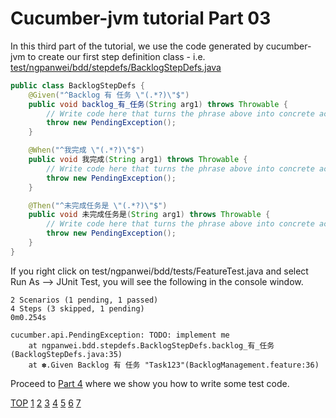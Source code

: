 Cucumber-jvm tutorial Part 03
=============================

In this third part of the tutorial, we use the code generated by cucumber-jvm 
to create our first step definition class - i.e. [test/ngpanwei/bdd/stepdefs/BacklogStepDefs.java](test/ngpanwei/bdd/stepdefs/BacklogStepDefs.java)
```java
public class BacklogStepDefs {
	@Given("^Backlog 有 任务 \"(.*?)\"$")
	public void backlog_有_任务(String arg1) throws Throwable {
	    // Write code here that turns the phrase above into concrete actions
	    throw new PendingException();
	}

	@When("^我完成 \"(.*?)\"$")
	public void 我完成(String arg1) throws Throwable {
	    // Write code here that turns the phrase above into concrete actions
	    throw new PendingException();
	}

	@Then("^未完成任务是 \"(.*?)\"$")
	public void 未完成任务是(String arg1) throws Throwable {
	    // Write code here that turns the phrase above into concrete actions
	    throw new PendingException();
	}
}
````
If you right click on test/ngpanwei/bdd/tests/FeatureTest.java
and select Run As --> JUnit Test, you will see the following in the console window.
````
2 Scenarios (1 pending, 1 passed)
4 Steps (3 skipped, 1 pending)
0m0.254s

cucumber.api.PendingException: TODO: implement me
	at ngpanwei.bdd.stepdefs.BacklogStepDefs.backlog_有_任务(BacklogStepDefs.java:35)
	at ✽.Given Backlog 有 任务 "Task123"(BacklogManagement.feature:36)
````	
Proceed to [Part 4](https://github.com/ngpanwei/cucumber-jvm-tutorial/blob/master/bdd-part-04-test-code)
where we show you how to write some test code.

[TOP](https://github.com/ngpanwei/cucumber-jvm-tutorial/blob/master/README.md)
[1](https://github.com/ngpanwei/cucumber-jvm-tutorial/blob/master/bdd-part-01-skeleton/README.md)
[2](https://github.com/ngpanwei/cucumber-jvm-tutorial/blob/master/bdd-part-02-features/README.md)
[3](https://github.com/ngpanwei/cucumber-jvm-tutorial/blob/master/bdd-part-03-test-skeleton/README.md)
[4](https://github.com/ngpanwei/cucumber-jvm-tutorial/blob/master/bdd-part-04-test-code/README.md)
[5](https://github.com/ngpanwei/cucumber-jvm-tutorial/blob/master/bdd-part-05-elaborate/README.md)
[6](https://github.com/ngpanwei/cucumber-jvm-tutorial/blob/master/bdd-part-06-spring/README.md)
[7](https://github.com/ngpanwei/cucumber-jvm-tutorial/blob/master/bdd-part-07-selenium/README.md)

